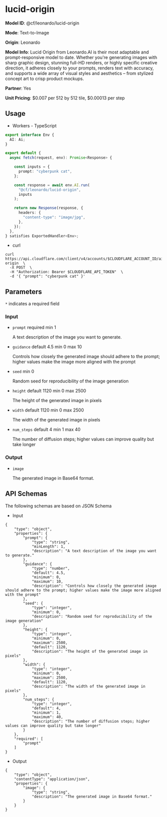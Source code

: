 # lucid-origin

**Model ID**: @cf/leonardo/lucid-origin

**Mode**: Text-to-Image 

**Origin**: Leonardo

**Model Info**: Lucid Origin from Leonardo.AI is their most adaptable and prompt-responsive model to date. Whether you're generating images with sharp graphic design, stunning full-HD renders, or highly specific creative direction, it adheres closely to your prompts, renders text with accuracy, and supports a wide array of visual styles and aesthetics – from stylized concept art to crisp product mockups.

**Partner**: Yes

**Unit Pricing**: $0.007 per 512 by 512 tile, $0.00013 per step

## Usage

- Workers - TypeScript
```ts
export interface Env {
  AI: Ai;
}

export default {
  async fetch(request, env): Promise<Response> {

    const inputs = {
      prompt: "cyberpunk cat",
    };

    const response = await env.AI.run(
      "@cf/leonardo/lucid-origin",
      inputs
    );

    return new Response(response, {
      headers: {
        "content-type": "image/jpg",
      },
    });
  },
} satisfies ExportedHandler<Env>;
```


- curl
```curl
curl https://api.cloudflare.com/client/v4/accounts/$CLOUDFLARE_ACCOUNT_ID/ai/run/@cf/leonardo/lucid-origin  \
  -X POST  \
  -H "Authorization: Bearer $CLOUDFLARE_API_TOKEN"  \
  -d '{ "prompt": "cyberpunk cat" }'
```


## Parameters

`*`  indicates a required field

### Input

-   `prompt`  required  min 1
    
    A text description of the image you want to generate.
    
-   `guidance`  default 4.5  min 0  max 10
    
    Controls how closely the generated image should adhere to the prompt; higher values make the image more aligned with the prompt
    
-   `seed`  min 0
    
    Random seed for reproducibility of the image generation
    
-   `height`  default 1120  min 0  max 2500
    
    The height of the generated image in pixels
    
-   `width`  default 1120  min 0  max 2500
    
    The width of the generated image in pixels
    
-   `num_steps`  default 4  min 1  max 40
    
    The number of diffusion steps; higher values can improve quality but take longer
    

### Output

-   `image`
    
    The generated image in Base64 format.
    

## API Schemas

The following schemas are based on JSON Schema

-   Input
```
{
    "type": "object",
    "properties": {
        "prompt": {
            "type": "string",
            "minLength": 1,
            "description": "A text description of the image you want to generate."
        },
        "guidance": {
            "type": "number",
            "default": 4.5,
            "minimum": 0,
            "maximum": 10,
            "description": "Controls how closely the generated image should adhere to the prompt; higher values make the image more aligned with the prompt"
        },
        "seed": {
            "type": "integer",
            "minimum": 0,
            "description": "Random seed for reproducibility of the image generation"
        },
        "height": {
            "type": "integer",
            "minimum": 0,
            "maximum": 2500,
            "default": 1120,
            "description": "The height of the generated image in pixels"
        },
        "width": {
            "type": "integer",
            "minimum": 0,
            "maximum": 2500,
            "default": 1120,
            "description": "The width of the generated image in pixels"
        },
        "num_steps": {
            "type": "integer",
            "default": 4,
            "minimum": 1,
            "maximum": 40,
            "description": "The number of diffusion steps; higher values can improve quality but take longer"
        }
    },
    "required": [
        "prompt"
    ]
}
```

-   Output
```
{
    "type": "object",
    "contentType": "application/json",
    "properties": {
        "image": {
            "type": "string",
            "description": "The generated image in Base64 format."
        }
    }
}
```
